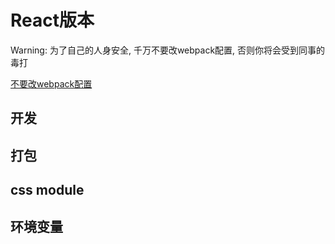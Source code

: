 React版本
===

Warning: 为了自己的人身安全, 千万不要改webpack配置, 否则你将会受到同事的毒打

[不要改webpack配置](https://www.hblady.com/wp-content/uploads/2018/08/c61cddeb1aa4722d2de6c3a020ba413f.mp4)


开发
---

打包
---

css module
---

环境变量
---